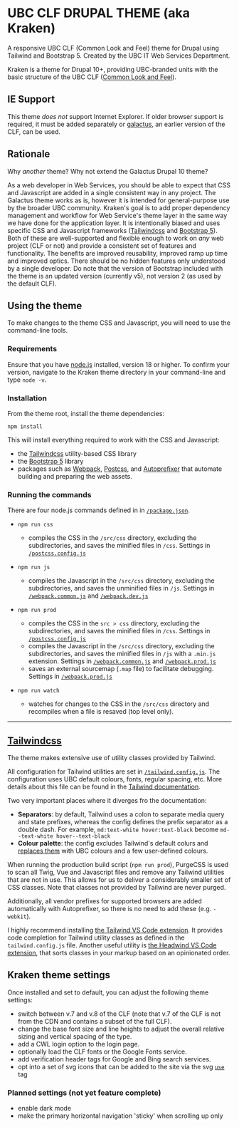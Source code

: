 # UBC CLF DRUPAL THEME (aka Kraken)

A responsive UBC CLF (Common Look and Feel) theme for Drupal using Tailwind and Bootstrap 5. Created by the UBC IT Web Services Department.

Kraken is a theme for Drupal 10+, providing UBC-branded units with the basic structure of the UBC CLF ([Common Look and Feel](https://clf.ubc.ca)).

## IE Support

This theme _does not_ support Internet Explorer. If older browser support is required, it must be added separately or [galactus](https://github.com/ubc-web-services/galactus), an earlier version of the CLF, can be used.

## Rationale

Why _another_ theme? Why not extend the Galactus Drupal 10 theme?

As a web developer in Web Services, you should be able to expect that CSS and Javascript are added in a single consistent way in any project. The Galactus theme works as is, however it is intended for general-purpose use by the broader UBC community. Kraken's goal is to add proper dependency management and workflow for Web Service's theme layer in the same way we have done for the application layer. It is intentionally biased and uses specific CSS and Javascript frameworks ([Tailwindcss](https://tailwindcss.com) and [Bootstrap 5](https://getbootstrap.com)). Both of these are well-supported and flexible enough to work on _any_ web project (CLF or not) and provide a consistent set of features and functionality. The benefits are improved reusability, improved ramp up time and improved optics. There should be no hidden features only understood by a single developer. Do note that the version of Bootstrap included with the theme is an updated version (currently v5), not version 2 (as used by the default CLF).

## Using the theme

To make changes to the theme CSS and Javascript, you will need to use the command-line tools.

### Requirements

Ensure that you have [node.js](https://nodejs.org/en/download/) installed, version 18 or higher. To confirm your version, navigate to the Kraken theme directory in your command-line and type `node -v`.

### Installation

From the theme root, install the theme dependencies:

```
npm install
```

This will install everything required to work with the CSS and Javascript:

- the [Tailwindcss](https://tailwindcss.com) utility-based CSS library
- the [Bootstrap 5](https://getbootstrap.com) library
- packages such as [Webpack](https://webpack.js.org), [Postcss](https://postcss.org), and [Autoprefixer](https://www.npmjs.com/package/autoprefixer) that automate building and preparing the web assets.

### Running the commands

There are four node.js commands defined in in [`/package.json`](https://github.com/ubc-web-services/product-boilerplate/blob/master/web/themes/custom/kraken/package.json#L24).

- `npm run css`

  - compiles the CSS in the `/src/css` directory, excluding the subdirectories, and saves the minified files in `/css`. Settings in [`/postcss.config.js`](https://github.com/ubc-web-services/product-boilerplate/blob/master/web/themes/custom/kraken/postcss.config.js)
- `npm run js`
  - compiles the Javascript in the `/src/css` directory, excluding the subdirectories, and saves the unminified files in `/js`. Settings in [`/webpack.common.js`](https://github.com/ubc-web-services/product-boilerplate/blob/master/web/themes/custom/kraken/webpack.common.js) and [`/webpack.dev.js`](https://github.com/ubc-web-services/product-boilerplate/blob/master/web/themes/custom/kraken/webpack.prod.js)

- `npm run prod`
  - compiles the CSS in the `src > css` directory, excluding the subdirectories, and saves the minified files in `/css`. Settings in [`/postcss.config.js`](https://github.com/ubc-web-services/product-boilerplate/blob/master/web/themes/custom/kraken/postcss.config.js)
  - compiles the Javascript in the `/src/css` directory, excluding the subdirectories, and saves the minified files in `/js` with a `.min.js` extension. Settings in [`/webpack.common.js`](https://github.com/ubc-web-services/product-boilerplate/blob/master/web/themes/custom/kraken/webpack.common.js) and [`/webpack.prod.js`](https://github.com/ubc-web-services/product-boilerplate/blob/master/web/themes/custom/kraken/webpack.prod.js)
  - saves an external sourcemap (`.map` file) to facilitate debugging. Settings in [`/webpack.prod.js`](https://github.com/ubc-web-services/product-boilerplate/blob/master/web/themes/custom/kraken/webpack.prod.js)

- `npm run watch`
  - watches for changes to the CSS in the `/src/css` directory and recompiles when a file is resaved (top level only).


---

## [Tailwindcss](https://tailwindcss.com)

The theme makes extensive use of utility classes provided by Tailwind.

All configuration for Tailwind utilities are set in [`/tailwind.config.js`](https://github.com/ubc-web-services/product-boilerplate/blob/master/web/themes/custom/kraken/tailwind.config.js). The configuration uses UBC default colours, fonts, regular spacing, etc. More details about this file can be found in the [Tailwind documentation](https://tailwindcss.com/docs/configuration).

Two very important places where it diverges fro the documentation:

- **Separators**: by default, Tailwind uses a colon to separate media query and state prefixes, whereas the config defines the prefix separator as a double dash. For example, `md:text-white hover:text-black` become `md--text-white hover--text-black`
- **Colour palette**: the config excludes Tailwind's default colurs and [replaces them](https://github.com/ubc-web-services/product-boilerplate/blob/master/web/themes/custom/kraken/tailwind.config.js#L12) with UBC colours and a few user-defined colours.

When running the production build script (`npm run prod`), PurgeCSS is used to scan all Twig, Vue and Javascript files and remove any Tailwind utilities that are not in use. This allows for us to deliver a considerably smaller set of CSS classes. Note that classes not provided by Tailwind are never purged.

Additionally, all vendor prefixes for supported browsers are added automatically with Autoprefixer, so there is no need to add these (e.g. `-webkit`).

I highly recommend installing [the Tailwind VS Code extension](https://marketplace.visualstudio.com/items?itemName=bradlc.vscode-tailwindcss). It provides code completion for Tailwind utility classes as defined in the `tailwind.config.js` file. Another useful utility is [the Headwind VS Code extension](https://marketplace.visualstudio.com/items?itemName=heybourn.headwind), that sorts classes in your markup based on an opinionated order.

## Kraken theme settings

Once installed and set to default, you can adjust the following theme settings:

- switch between v.7 and v.8 of the CLF (note that v.7 of the CLF is not from the CDN and contains a subset of the full CLF).
- change the base font size and line heights to adjust the overall relative sizing and vertical spacing of the type.
- add a CWL login option to the login page.
- optionally load the CLF fonts or the Google Fonts service.
- add verification header tags for Google and Bing search services.
- opt into a set of svg icons that can be added to the site via the svg [`use`](https://developer.mozilla.org/en-US/docs/Web/SVG/Element/use) tag

### Planned settings (not yet feature complete)

- enable dark mode
- make the primary horizontal navigation 'sticky' when scrolling up only
